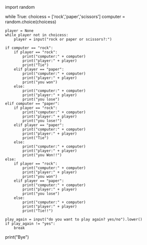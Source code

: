 import random

while True:
    choicess = ['rock','paper','scissors']
    computer = random.choice(choicess)

    player = None
    while player not in choicess:
        player = input("rock or paper or scissors?:")

    if computer == "rock":
        if player == "rock":
            print("computer:" + computer)
            print("player:" + player)
            print("Tie")
        elif player == "paper":
            print("computer:" + computer)
            print("player:" + player)
            print("you won")
        else:
            print("computer:" + computer)
            print("player:" + player)
            print("you lose")
    elif computer == "paper":
        if player == "rock":
            print("computer:" + computer)
            print("player:" + player)
            print("you lose!")
        elif player == "paper":
            print("computer:" + computer)
            print("player:" + player)
            print("Tie")
        else:
            print("computer:" + computer)
            print("player:" + player)
            print("you Won!!")
    else:
        if player == "rock":
            print("computer:" + computer)
            print("player:" + player)
            print("you won")
        elif player == "paper":
            print("computer:" + computer)
            print("player:" + player)
            print("you lose")
        else:
            print("computer:" + computer)
            print("player:" + player)
            print("Tie!!")

    play_again = input("do you want to play again? yes/no").lower()
    if play_again != "yes":
        break

print("Bye")






